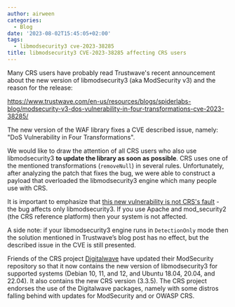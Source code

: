 ```yaml
---
author: airween
categories:
  - Blog
date: '2023-08-02T15:45:05+02:00'
tags:
  - libmodsecurity3 cve-2023-38285
title: libmodsecurity3 CVE-2023-38285 affecting CRS users
---
```



Many CRS users have probably read Trustwave's recent announcement about the new version of libmodsecurity3 (aka ModSecurity v3) and the reason for the release:

<https://www.trustwave.com/en-us/resources/blogs/spiderlabs-blog/modsecurity-v3-dos-vulnerability-in-four-transformations-cve-2023-38285/>

The new version of the WAF library fixes a CVE described issue, namely: "DoS Vulnerability in Four Transformations".

We would like to draw the attention of all CRS users who also use libmodsecurity3 **to update the library as soon as possible**. CRS uses one of the mentioned transformations (`removeNull`) in several rules. Unfortunately, after analyzing the patch that fixes the bug, we were able to construct a payload that overloaded the libmodsecurity3 engine which many people use with CRS.

It is important to emphasize that <u>this new vulnerability is not CRS's fault</u> - the bug affects only libmodsecurity3. If you use Apache and mod\_security2 (the CRS reference platform) then your system is not affected.

A side note: if your libmodsecurity3 engine runs in `DetectionOnly` mode then the solution mentioned in Trustwave’s blog post has no effect, but the described issue in the CVE is still presented.

Friends of the CRS project [Digitalwave](https://modsecurity.digitalwave.hu/) have updated their ModSecurity repository so that it now contains the new version of libmodsecurity3 for supported systems (Debian 10, 11, and 12, and Ubuntu 18.04, 20.04, and 22.04). It also contains the new CRS version (3.3.5). The CRS project endorses the use of the Digitalwave packages, namely with some distros falling behind with updates for ModSecurity and or OWASP CRS.
